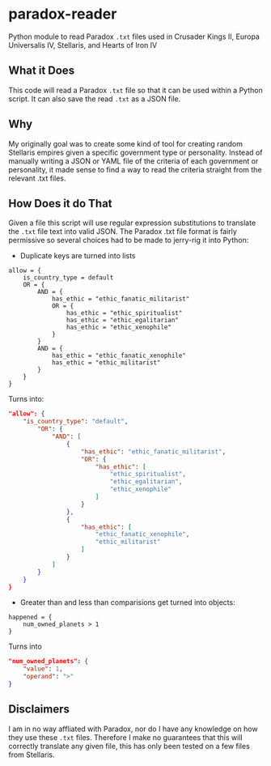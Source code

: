 # paradox-reader
Python module to read Paradox ```.txt``` files used in Crusader Kings II, Europa Universalis IV, Stellaris, and Hearts of Iron IV

## What it Does
This code will read a Paradox ```.txt``` file so that it can be used within a Python script. It can also save the read ```.txt``` as a JSON file.

## Why
My originally goal was to create some kind of tool for creating random Stellaris empires given a specific government type or personality. Instead of manually writing a JSON or YAML file of the criteria of each government or personality, it made sense to find a way to read the criteria straight from the relevant .txt files.

## How Does it do That
Given a file this script will use regular expression substitutions to translate the ```.txt``` file text into valid JSON. The Paradox .txt file format is fairly permissive so several choices had to be made to jerry-rig it into Python:
* Duplicate keys are turned into lists
```
allow = {
	is_country_type = default
	OR = {
		AND = {
			has_ethic = "ethic_fanatic_militarist"
			OR = {
				has_ethic = "ethic_spiritualist"
				has_ethic = "ethic_egalitarian"
				has_ethic = "ethic_xenophile"
			}
		}
		AND = {
			has_ethic = "ethic_fanatic_xenophile"
			has_ethic = "ethic_militarist"
		}
	}
}
```
Turns into:
```json
"allow": {
	"is_country_type": "default",
		"OR": {
			"AND": [
				{
					"has_ethic": "ethic_fanatic_militarist",
					"OR": {
						"has_ethic": [
							"ethic_spiritualist",
							"ethic_egalitarian",
							"ethic_xenophile"
						]
					}
				},
				{
					"has_ethic": [
						"ethic_fanatic_xenophile",
						"ethic_militarist"
					]
				}
			]
		}
	}
}
```
* Greater than and less than comparisions get turned into objects:
```
happened = {
	num_owned_planets > 1
}
```
Turns into
```json
"num_owned_planets": {
	"value": 1,
	"operand": ">"
}
```

## Disclaimers
I am in no way affliated with Paradox, nor do I have any knowledge on how they use these ```.txt``` files. Therefore I make no guarantees that this will correctly translate any given file, this has only been tested on a few files from Stellaris. 
